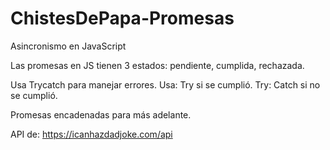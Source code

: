 # ChistesDePapa-Promesas

Asincronismo en JavaScript

Las promesas en JS tienen 3 estados: pendiente, cumplida, rechazada.

Usa Trycatch para manejar errores.
Usa: Try si se cumplió.
Try: Catch si no se cumplió.

Promesas encadenadas para más adelante.

API de:
https://icanhazdadjoke.com/api